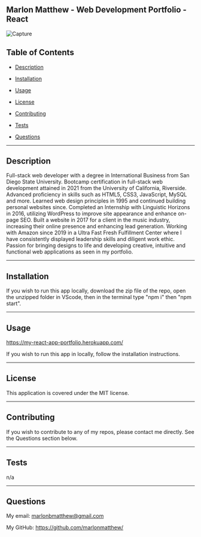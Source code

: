 ## Marlon Matthew - Web Development Portfolio - React

![Capture](https://user-images.githubusercontent.com/73320305/116298033-d3594f80-a750-11eb-9b19-75b4a8e972d3.PNG)

## Table of Contents

- [Description](#description)

- [Installation](#installation)

- [Usage](#usage)

- [License](#license)

- [Contributing](#contributing)

- [Tests](#tests)

- [Questions](#questions)

---

## Description

Full-stack web developer with a degree in International Business from San Diego State University. Bootcamp certification in full-stack web development attained in 2021 from the University of California, Riverside. Advanced proficiency in skills such as HTML5, CSS3, JavaScript, MySQL and more. Learned web design principles in 1995 and continued building personal websites since. Completed an Internship with Linguistic Horizons in 2016, utilizing WordPress to improve site appearance and enhance on-page SEO. Built a website in 2017 for a client in the music industry, increasing their online presence and enhancing lead generation. Working with Amazon since 2019 in a Ultra Fast Fresh Fulfillment Center where I have consistently displayed leadership skills and diligent work ethic. Passion for bringing designs to life and developing creative, intuitive and functional web applications as seen in my portfolio.

---

## Installation

If you wish to run this app locally, download the zip file of the repo, open the unzipped folder in VScode, then in the terminal type "npm i" then "npm start".

---

## Usage

https://my-react-app-portfolio.herokuapp.com/

If you wish to run this app in locally, follow the installation instructions.

---

## License

This application is covered under the MIT license.

---

## Contributing

If you wish to contribute to any of my repos, please contact me directly. See the Questions section below.

---

## Tests

n/a

---

## Questions

My email: marlonbmatthew@gmail.com

My GitHub: https://github.com/marlonmatthew/
